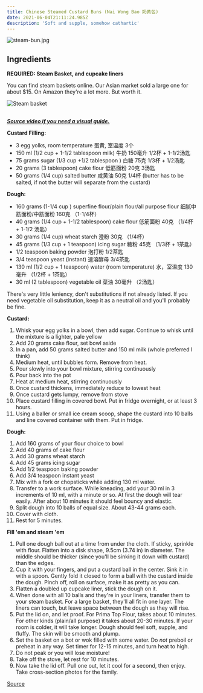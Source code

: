 ```yaml
---
title: Chinese Steamed Custard Buns (Nai Wong Bao 奶黄包)
date: 2021-06-04T21:11:24.985Z
description: 'Soft and supple, somehow cathartic'
---
```


![steam-bun.jpg](steam-bun.jpg)

## **Ingredients**

**REQUIRED: Steam Basket, and cupcake liners**

You can find steam baskets online. Our Asian market sold a large one for about $15. On Amazon they're a lot more. But worth it. 

![Steam basket](/recipes/img/bun-basket.jpg "Steam basket")

## 

**[_Source video if you need a visual guide._](https://www.youtube.com/watch?v=jbobs1dw3i8)**

**Custard Filling:**

* 3 egg yolks, room temperature 蛋黄, 室温度 3个
* 150 ml (1/2 cup + 1-1/2 tablespoon milk) 牛奶 150毫升 1/2杯 + 1-1/2汤匙
* 75 grams sugar (1/3 cup +1/2 tablespoon ) 白糖 75克 1/3杯 + 1/2汤匙
* 20 grams (3 tablespoon) cake flour 低筋面粉 20克 3汤匙
* 50 grams (1/4 cup) salted butter 咸黄油 50克 1/4杯 (butter has to be salted, if not the butter will separate from the custard) 

**Dough:**

* 160 grams (1-1/4  cup ) superfine flour/plain flour/all purpose flour 细腻中筋面粉/中筋面粉 160克 （1-1/4杯）
* 40 grams (1/4 cup + 1-1/2 tablespoon) cake flour 低筋面粉 40克 （1/4杯 + 1-1/2 汤匙）
* 30 grams (1/4 cup) wheat starch 澄粉 30克 （1/4杯）
* 45 grams (1/3 cup + 1 teaspoon) icing sugar 糖粉 45克 （1/3杯 + 1茶匙） 
* 1/2 teaspoon baking powder 泡打粉 1/2茶匙
* 3/4 teaspoon yeast (instant) 速溶酵母 3/4茶匙
* 130 ml (1/2 cup + 1 teaspoon) water (room temperature) 水，室温度 130毫升 （1/2杯 + 1茶匙）
* 30 ml (2 tablespoon) vegetable oil 菜油 30毫升 （2汤匙）

There's very little leniency, don't substitutions if not already listed. If you need vegetable oil substitution, keep it as a neutral oil and you'll probably be fine. 

**Custard:**

1. Whisk your egg yolks in a bowl, then add sugar. Continue to whisk until the mixture is a lighter, pale yellow 
2. Add 20 grams cake flour, set bowl aside
3. In a pan, add 50 grams salted butter and 150 ml milk (whole preferred I think)
4. Medium heat, until bubbles form. Remove from heat. 
5. Pour slowly into your bowl mixture, stirring continuously
6. Pour back into the pot
7. Heat at medium heat, stirring continuously
8. Once custard thickens, immediately reduce to lowest heat
9. Once custard gets lumpy, remove from stove
10. Place custard filling in covered bowl. Put in fridge overnight, or at least 3 hours. 
11. Using a baller or small ice cream scoop, shape the custard into 10 balls and line covered container with them.  Put in fridge.

**Dough:**

1. Add 160 grams of your flour choice to bowl
2. Add 40 grams of cake flour
3. Add 30 grams wheat starch
4. Add 45 grams icing sugar
5. Add 1/2 teaspoon baking powder
6. Add 3/4 teaspoon instant yeast
7. Mix with a fork or chopsticks while adding 130 ml water. 
8. Transfer to a work surface. While kneading, add your 30 ml in 3 increments of 10 ml, with a minute or so. At first the dough will tear easily. After about 10 minutes it should feel bouncy and elastic. 
9. Split dough into 10 balls of equal size. About 43-44 grams each. 
10. Cover with cloth. 
11. Rest for 5 minutes. 

**Fill 'em and steam 'em**

1. Pull one dough ball out at a time from under the cloth. If sticky, sprinkle with flour. Flatten into a disk shape, 9.5cm (3.74 in) in diameter. The middle should be thicker (since you'll be sinking it down with custard) than the edges.
2. Cup it with your fingers, and put a custard ball in the center. Sink it in with a spoon. Gently fold it closed to form a ball with the custard inside the dough. Pinch off, roll on surface, make it as pretty as you can. 
3. Flatten a doubled up cupcake liner, stick the dough on it. 
4. When done with all 10 balls and they're in your liners, transfer them to your steam basket. For a large basket, they'll all fit in one layer. The liners can touch, but leave space between the dough as they will rise. 
5. Put the lid on, and let proof. For Prima Top Flour, takes about 10 minutes. For other kinds (plain/all purpose) it takes about 20-30 minutes. If your room is colder, it will take longer. Dough should feel soft, supple, and fluffy. The skin will be smooth and plump. 
6. Set the basket on a bot or wok filled with some water. Do _not_ preboil or preheat in any way. Set timer for 12-15 minutes, and turn heat to high. 
7. Do not peak or you will lose moisture! 
8. Take off the stove, let rest for 10 minutes. 
9. Now take the lid off. Pull one out, let it cool for a second, then enjoy. Take cross-section photos for the family. 

[Source](https://www.youtube.com/watch?v=jbobs1dw3i8)
